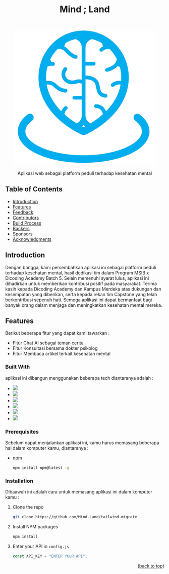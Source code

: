 <h1 align="center"> Mind ; Land </h1> <br>
<p align="center">
  <a href="">
    <img alt="GitPoint" title="GitPoint" src="./public/img/brandlogo.png" width="450">
  </a>
</p>

<p align="center">
  Aplikasi web sebagai platform peduli terhadap kesehatan mental
</p>

<!-- START doctoc generated TOC please keep comment here to allow auto update -->
<!-- DON'T EDIT THIS SECTION, INSTEAD RE-RUN doctoc TO UPDATE -->

## Table of Contents

- [Introduction](#introduction)
- [Features](#features)
- [Feedback](#feedback)
- [Contributors](#contributors)
- [Build Process](#build-process)
- [Backers](#backers-)
- [Sponsors](#sponsors-)
- [Acknowledgments](#acknowledgments)

<!-- END doctoc generated TOC please keep comment here to allow auto update -->

## Introduction

Dengan bangga, kami persembahkan aplikasi ini sebagai platform peduli terhadap kesehatan mental, hasil dedikasi tim dalam Program MSIB x Dicoding Academy Batch 5. Selain memenuhi syarat lulus, aplikasi ini dihadirkan untuk memberikan kontribusi positif pada masyarakat. Terima kasih kepada Dicoding Academy dan Kampus Merdeka atas dukungan dan kesempatan yang diberikan, serta kepada rekan tim Capstone yang telah berkontribusi sepenuh hati. Semoga aplikasi ini dapat bermanfaat bagi banyak orang dalam menjaga dan meningkatkan kesehatan mental mereka.

## Features

Berikut beberapa fitur yang dapat kami tawarkan :

- Fitur Chat AI sebagai teman cerita
- Fitur Konsultasi bersama dokter psikolog
- Fitur Membaca artikel terkait kesehatan mental

### Built With

aplikasi ini dibangun menggunakan beberapa tech diantaranya adalah :

<ul>
  <li><img src="	https://img.shields.io/badge/Tailwind_CSS-38B2AC?style=for-the-badge&logo=tailwind-css&logoColor=white" /> </li>
  <li><img src="https://img.shields.io/badge/React-20232A?style=for-the-badge&logo=react&logoColor=61DAFB" /> </li>
  <li><img src="https://img.shields.io/badge/React_Query-FF4154?style=for-the-badge&logo=React_Query&logoColor=white" /> </li>
  <li><img src="https://img.shields.io/badge/React_Router-CA4245?style=for-the-badge&logo=react-router&logoColor=white" /> </li>
  <li><img src="https://img.shields.io/badge/MongoDB-4EA94B?style=for-the-badge&logo=mongodb&logoColor=white" /> </li>
  <li><img src="https://img.shields.io/badge/Docker-2CA5E0?style=for-the-badge&logo=docker&logoColor=white" /> </li>
</ul>

### Prerequisites

Sebelum dapat menjalankan aplikasi ini, kamu harus memasang beberapa hal dalam komputer kamu, diantaranya :

- npm
  ```sh
  npm install npm@latest -g
  ```

### Installation

Dibaawah ini adalah cara untuk memasang aplikasi ini dalam komputer kamu :

1. Clone the repo
   ```sh
   git clone https://github.com/Mind-Land/tailwind-migrate
   ```
2. Install NPM packages
   ```sh
   npm install
   ```
3. Enter your API in `config.js`
   ```js
   const API_KEY = "ENTER YOUR API";
   ```

<p align="right">(<a href="#readme-top">back to top</a>)</p>

